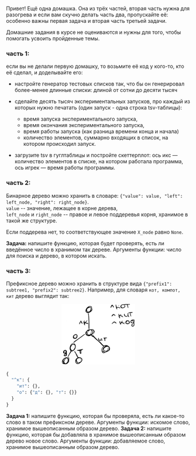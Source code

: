 Привет! Ещё одна домашка. Она из трёх частей, вторая часть нужна для разогрева 
и если вам скучно делать часть два, пропускайте её: 
особенно важны первая задача и вторая часть третьей задачи.

Домашние задания в курсе не оцениваются и нужны для того, чтобы помогать усвоить пройденные темы.

### часть 1: 
если вы не делали первую домашку, то возьмите её код у кого-то, кто её сделал, и доделывайте его:

* настройте генератор тестовых списков так, что бы он генерировал более-менее длинные списки: длиной от сотни до десяти тысяч
* сделайте десять тысяч экспериментальных запусков, про каждый из которых нужно печатать (один запуск - одна строка tsv-таблицы): 
  * время запуска экспериментального запуска, 
  * время окончания экспериментального запуска, 
  * время работы запуска (как разница времени конца и начала)
  * количество элементов, суммарно входящих в список, на котором происходил запуск.

* загрузите tsv в гуглтаблицы и постройте скеттерплот: ось икс — количество элементов в списке, на котором работала программа, ось игрек —  время работы программы. 

### часть 2:
Бинарное дерево можно хранить в словаре: `{"value": value, "left": left_node, "right": right_node}`.   
`value` -- значение, лежащее в корне дерева,  
`left_node` и `right_node` -- правое и левое поддеревья корня, хранимое в такой же структуре. 

Если поддерева нет, то соответствующее значение `X_node` равно `None`.

**Задача:** напишите функцию, которая будет проверять, есть ли введённое число в хранимом так дереве. Аргументы функции: число для поиска и дерево, в котором искать.

### часть 3:

Префиксное дерево можно хранить в структуре вида `{"prefix1": subtree1, "prefix2": subtree2}`. 
Например, для словаря `кот, компот, кит` дерево выглядит так: 
<div align="center"><img src="https://github.com/math4linguists/stuff/blob/master/img/%D0%A4%D0%B8%D0%B3%D1%83%D1%80%D0%B0%2019.png" alt="trie" width="200"/></div>

```python
{
  "^к": {
    "ит": {},
    "o": {"д": {}, "т": {}}
  }
}
```

**Задача 1:** напишите функцию, которая бы проверяла, есть ли какое-то слово в таком префиксном дереве. Аргументы функции: искомое слово, хранимое вышеописанным образом дерево.
**Задача 2:** напишите функцию, которая бы добавляла в хранимое вышеописанным образом дерево новое слово. Аргументы функции: добавляемое слово, хранимое вышеописанным образом дерево.
